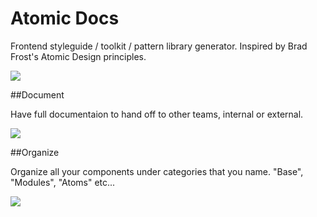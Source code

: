 # Atomic Docs

Frontend styleguide / toolkit / pattern library generator. Inspired by Brad Frost's Atomic Design principles.

<a href="http://atomicdocs.io/"><img class="demoImg" src="http://atomicdocs.io/img/demo1.gif"></a>

##Document

Have full documentaion to hand off to other teams, internal or external.

<img class="docImage" src="http://atomicdocs.io/img/document.png">

##Organize

Organize all your components under categories that you name. "Base", "Modules", "Atoms" etc...

<img src="http://atomicdocs.io/img/organize.png"/>
